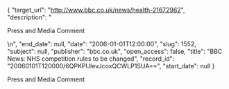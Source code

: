 {
  "target_url": "http://www.bbc.co.uk/news/health-21672962", 
  "description": "<p>Press and Media Comment</p>\n", 
  "end_date": null, 
  "date": "2006-01-01T12:00:00", 
  "slug": 1552, 
  "subject": null, 
  "publisher": "bbc.co.uk", 
  "open_access": false, 
  "title": "BBC News: NHS competition rules to be changed", 
  "record_id": "20060101T120000/6QPKPUIevJcoxQCWLP1SUA==", 
  "start_date": null
}

<p>Press and Media Comment</p>
